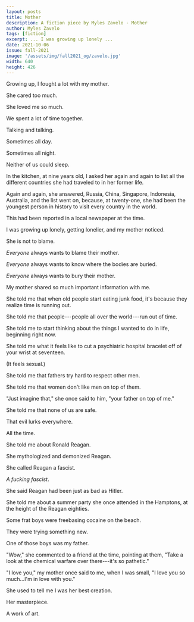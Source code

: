 ```yaml
---
layout: posts
title: Mother
description: A fiction piece by Myles Zavelo - Mother
author: Myles Zavelo
tags: [fiction]
excerpt: ... I was growing up lonely ...
date: 2021-10-06
issue: fall-2021
image: '/assets/img/fall2021_og/zavelo.jpg'
width: 640
height: 426
---
```


Growing up, I fought a lot with my mother.

She cared too much.

She loved me so much.

We spent a lot of time together.

Talking and talking.

Sometimes all day.

Sometimes all night.

Neither of us could sleep.

In the kitchen, at nine years old, I asked her again and again to list
all the different countries she had traveled to in her former life.

Again and again, she answered, Russia, China, Singapore, Indonesia,
Australia, and the list went on, because, at twenty-one, she had been
the youngest person in history to visit every country in the world.

This had been reported in a local newspaper at the time.

I was growing up lonely, getting lonelier, and my mother noticed.

She is not to blame.

*Everyone* always wants to blame their mother.

*Everyone* always wants to know where the bodies are buried.

*Everyone* always wants to bury their mother.

My mother shared so much important information with me.

She told me that when old people start eating junk food, it's because
they realize time is running out.

She told me that people---people all over the world---run out of time.

She told me to start thinking about the things I wanted to do in life,
beginning right now.

She told me what it feels like to cut a psychiatric hospital bracelet
off of your wrist at seventeen.

(It feels sexual.)

She told me that fathers try hard to respect other men.

She told me that women don\'t like men on top of them.

"Just imagine that," she once said to him, "your father on top of me."

She told me that none of us are safe.

That evil lurks everywhere.

All the time.

She told me about Ronald Reagan.

She mythologized and demonized Reagan.

She called Reagan a fascist.

*A fucking fascist*.

She said Reagan had been just as bad as Hitler.

She told me about a summer party she once attended in the Hamptons, at
the height of the Reagan eighties.

Some frat boys were freebasing cocaine on the beach.

They were trying something new.

One of those boys was my father.

"Wow," she commented to a friend at the time, pointing at them, "Take a
look at the chemical warfare over there---it's so pathetic."

"I love you," my mother once said to me, when I was small, "I love you
so much...I'm in love with you."

She used to tell me I was her best creation.

Her masterpiece.

A work of art.
